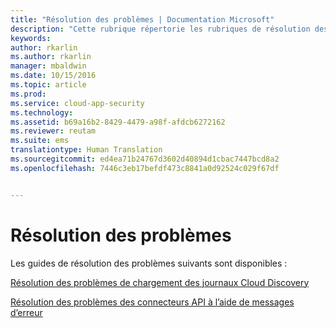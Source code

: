```yaml
---
title: "Résolution des problèmes | Documentation Microsoft"
description: "Cette rubrique répertorie les rubriques de résolution des problèmes disponibles pour Cloud App Security."
keywords: 
author: rkarlin
ms.author: rkarlin
manager: mbaldwin
ms.date: 10/15/2016
ms.topic: article
ms.prod: 
ms.service: cloud-app-security
ms.technology: 
ms.assetid: b69a16b2-8429-4479-a98f-afdcb6272162
ms.reviewer: reutam
ms.suite: ems
translationtype: Human Translation
ms.sourcegitcommit: ed4ea71b24767d3602d40894d1cbac7447bcd8a2
ms.openlocfilehash: 7446c3eb17befdf473c8841a0d92524c029f67df


---
```


# <a name="troubleshooting"></a>Résolution des problèmes
Les guides de résolution des problèmes suivants sont disponibles :

[Résolution des problèmes de chargement des journaux Cloud Discovery](troubleshooting-cloud-discovery.md)

[Résolution des problèmes des connecteurs API à l’aide de messages d’erreur](troubleshooting-api-connectors-using-error-messages.md)


<!--HONumber=Oct16_HO4-->


